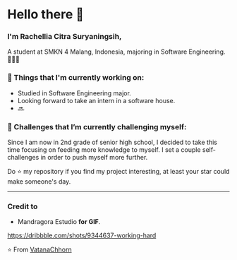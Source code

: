 # Hello there 👋 

### I'm Rachellia Citra Suryaningsih, 

A student at SMKN 4 Malang, Indonesia, majoring in Software Engineering. 👨🏻‍💻 

### 💼  Things that I'm currently working on: 
* Studied in Software Engineering major.
* Looking forward to take an intern in a software house. 
* 🔜

### 🌱 Challenges that I’m currently challenging myself:
Since I am now in 2nd grade of senior high school, I decided to take this time focusing on feeding more knowledge to myself. I set a couple self-challenges in order to push myself more further. 

Do ⭐ my repository if you find my project interesting, at least your star could make someone's day.  

---

### Credit to 
-  Mandragora Estudio **for GIF**. 

https://dribbble.com/shots/9344637-working-hard

⭐️ From [VatanaChhorn](https://github.com/Vatanachhorn)
